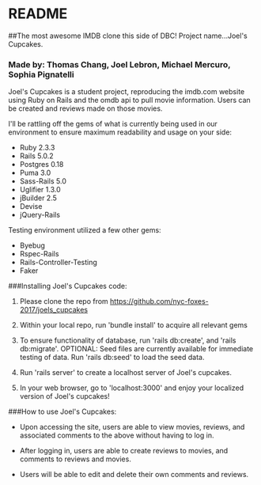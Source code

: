 # README
##The most awesome IMDB clone this side of DBC! Project name...Joel's Cupcakes.

### Made by: Thomas Chang, Joel Lebron, Michael Mercuro, Sophia Pignatelli

Joel's Cupcakes is a student project, reproducing the imdb.com website using Ruby on Rails and the omdb api to pull movie information. Users can be created and reviews made on those movies.

I'll be rattling off the gems of what is currently being used in our environment to ensure maximum readability and usage on your side:

- Ruby 2.3.3
- Rails 5.0.2
- Postgres 0.18
- Puma 3.0
- Sass-Rails 5.0
- Uglifier 1.3.0
- jBuilder 2.5
- Devise
- jQuery-Rails

Testing environment utilized a few other gems:

- Byebug
- Rspec-Rails
- Rails-Controller-Testing
- Faker

###Installing Joel's Cupcakes code:

1. Please clone the repo from https://github.com/nyc-foxes-2017/joels_cupcakes

2. Within your local repo, run 'bundle install' to acquire all relevant gems

3. To ensure functionality of database, run 'rails db:create', and 'rails db:migrate'. OPTIONAL: Seed files are currently available for immediate testing of data. Run 'rails db:seed' to load the seed data.

4. Run 'rails server' to create a localhost server of Joel's cupcakes.

5. In your web browser, go to 'localhost:3000' and enjoy your localized version of Joel's cupcakes!

###How to use Joel's Cupcakes:

- Upon accessing the site, users are able to view movies, reviews, and associated comments to the above without having to log in.

- After logging in, users are able to create reviews to movies, and comments to reviews and movies.

- Users will be able to edit and delete their own comments and reviews.



